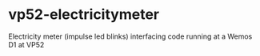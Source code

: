 # vp52-electricitymeter
Electricity meter (impulse led blinks) interfacing code running at a Wemos D1 at VP52
